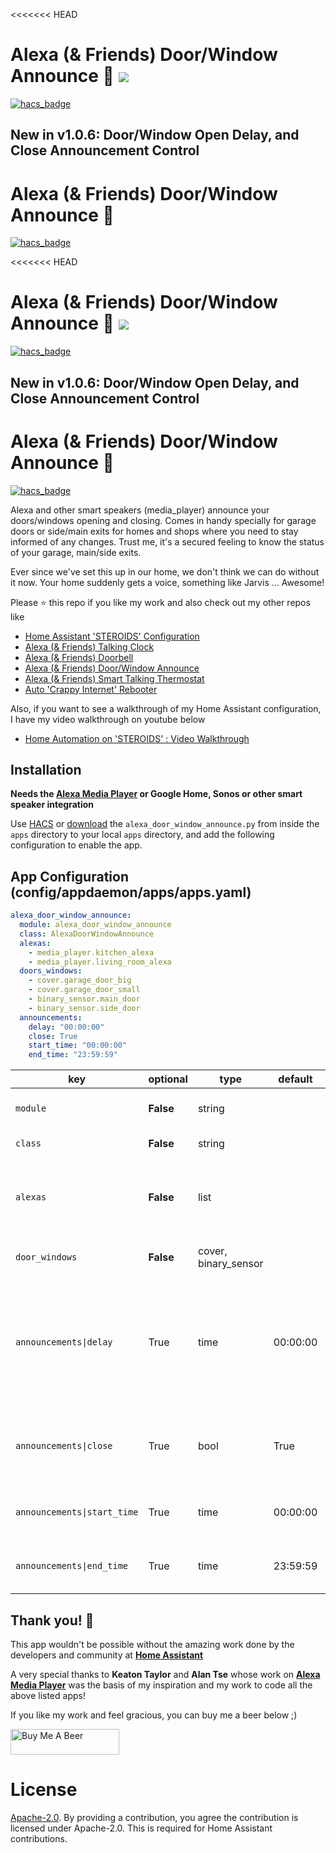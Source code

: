 <<<<<<< HEAD
# Alexa (& Friends) Door/Window Announce :chicken: <img src="https://poa5qzspd7.execute-api.us-east-1.amazonaws.com/live/hypercounterimage/7d054a64bdc14763b3e85eedc56773a4/counter.png" />

[![hacs_badge](https://img.shields.io/badge/HACS-Default-orange.svg)](https://github.com/custom-components/hacs)

## New in v1.0.6: Door/Window Open Delay, and Close Announcement Control

# Alexa (& Friends) Door/Window Announce :chicken:

[![hacs_badge](https://img.shields.io/badge/HACS-Default-orange.svg)](https://github.com/custom-components/hacs)

<<<<<<< HEAD
# Alexa (& Friends) Door/Window Announce :chicken: <img src="https://poa5qzspd7.execute-api.us-east-1.amazonaws.com/live/hypercounterimage/7d054a64bdc14763b3e85eedc56773a4/counter.png" />

[![hacs_badge](https://img.shields.io/badge/HACS-Default-orange.svg)](https://github.com/custom-components/hacs)

## New in v1.0.6: Door/Window Open Delay, and Close Announcement Control

# Alexa (& Friends) Door/Window Announce :chicken:

[![hacs_badge](https://img.shields.io/badge/HACS-Default-orange.svg)](https://github.com/custom-components/hacs)


Alexa and other smart speakers (media_player) announce your doors/windows opening and closing. Comes in handy specially for garage doors or side/main exits for homes and shops where you need to stay informed of any changes. Trust me, it's a secured feeling to know the status of your garage, main/side exits. 

Ever since we've set this up in our home, we don't think we can do without it now. Your home suddenly gets a voice, something like Jarvis ... Awesome! 

Please ⭐ this repo if you like my work and also check out my other repos like
- [Home Assistant 'STEROIDS' Configuration](https://github.com/UbhiTS/ha-config-ataraxis)
- [Alexa (& Friends) Talking Clock](https://github.com/UbhiTS/ad-alexatalkingclock)
- [Alexa (& Friends) Doorbell](https://github.com/UbhiTS/ad-alexadoorbell)
- [Alexa (& Friends) Door/Window Announce](https://github.com/UbhiTS/ad-alexadoorwindowannounce)
- [Alexa (& Friends) Smart Talking Thermostat](https://github.com/UbhiTS/ad-alexasmarttalkingthermostat)
- [Auto 'Crappy Internet' Rebooter](https://github.com/UbhiTS/ad-autointernetrebooter)

Also, if you want to see a walkthrough of my Home Assistant configuration, I have my video walkthrough on youtube below
- [Home Automation on 'STEROIDS' : Video Walkthrough](https://youtu.be/qqktLE9_45A)

## Installation
**Needs the [Alexa Media Player](https://github.com/custom-components/alexa_media_player) or Google Home, Sonos or other smart speaker integration**

Use [HACS](https://github.com/custom-components/hacs) or [download](https://github.com/UbhiTS/ad-alexadoorwindowannounce) the `alexa_door_window_announce.py` from inside the `apps` directory to your local `apps` directory, and add the following configuration to enable the app.

## App Configuration (config/appdaemon/apps/apps.yaml)
```yaml
alexa_door_window_announce:
  module: alexa_door_window_announce
  class: AlexaDoorWindowAnnounce
  alexas:
    - media_player.kitchen_alexa
    - media_player.living_room_alexa
  doors_windows:
    - cover.garage_door_big
    - cover.garage_door_small
    - binary_sensor.main_door
    - binary_sensor.side_door
  announcements:
    delay: "00:00:00"
    close: True
    start_time: "00:00:00"
    end_time: "23:59:59"
```

key | optional | type | default | description
-- | -- | -- | -- | --
`module` | **False** | string |  | The module name of the app.
`class` | **False** | string |  | The name of the Class.
`alexas` | **False** | list |  | Your smart speaker device(s) to target for the door/window announcements.
`door_windows` | **False** | cover, binary_sensor |  | The doors/windows to monitor.
`announcements\|delay` | True | time | 00:00:00 | The time duration to wait before announcing a door open (24h format). Useful to notify if a door has been open for a long time.
`announcements\|close` | True | bool | True | Announce the closing of the door. Set to False if you just want opening announcements.
`announcements\|start_time` | True | time | 00:00:00 | The time to enable the service. (24h format)
`announcements\|end_time` | True | time | 23:59:59 | The time to disable the service. (24h format)

## Thank you! :raised_hands:
This app wouldn't be possible without the amazing work done by the developers and community at **[Home Assistant](https://www.home-assistant.io/)**

A very special thanks to **Keaton Taylor** and **Alan Tse** whose work on **[Alexa Media Player](https://github.com/custom-components/alexa_media_player)** was the basis of my inspiration and my work to code all the above listed apps!

If you like my work and feel gracious, you can buy me a beer below ;)

<a href="https://www.buymeacoffee.com/ubhits" target="_blank">
<img src="https://www.buymeacoffee.com/assets/img/custom_images/orange_img.png"
     alt="Buy Me A Beer" 
     style="height:41px !important; width:174px !important;" />
</a>

# License
[Apache-2.0](LICENSE). By providing a contribution, you agree the contribution is licensed under Apache-2.0. This is required for Home Assistant contributions.
